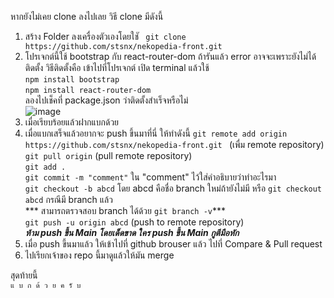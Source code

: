 หากยังไม่เคย clone ลงไปเลย วิธี clone มีดังนี้
1. สร้าง Folder ลงเครื่องตัวเองโดยใชั
  ``` git clone https://github.com/stsnx/nekopedia-front.git```
2. โปรเจกต์นี้ใช้ bootstrap กับ react-router-dom ถ้ารันแล้ว error อาจจะเพราะยังไม่ได้ติดตั้ง วิธีติดตั้งคือ 
  เข้าไปที่โปรเจกต์ เปิด terminal แล้วใช้<br />
  ```npm install bootstrap```<br />
  ```npm install react-router-dom ```<br />
 ลองไปเช็คที่ package.json ว่าติดตั้งสำเร็จหรือไม่ <br />
  ![image](https://user-images.githubusercontent.com/69145525/141767920-c90882eb-7b99-47aa-a48d-0ab16fa03413.png)
3. เมื่อเรียบร้อยแล้วฝากแบกด้วย
4. เมื่อแบกเสร็จแล้วอยากจะ push ขึ้นมาที่นี่ ให้ทำดังนี้ 
  ```git remote add origin https://github.com/stsnx/nekopedia-front.git ``` (เพื่ม remote repository)<br />
  ```git pull origin``` (pull remote repository)<br />
  ```git add .``` <br />
  ```git commit -m "comment"``` ใน "comment" ไว้ใส่คำอธิบายว่าทำอะไรมา<br />
  ```git checkout -b abcd``` โดย abcd คือชื่อ branch ใหม่ถ้ายังไม่มี หรือ  ```git checkout abcd``` กรณีมี branch แล้ว<br />
  *** สามารถตรวจสอบ branch ได้ด้วย ```git branch -v```***<br />
  ```git push -u origin abcd``` (push to remote repository)<br />
  ***ห้าม push ขี้น Main โดยเด็ดขาด ใคร push ขี้น Main กูตีมือหัก***<br />
 5. เมื่อ push ขี้นมาแล้ว ให้เข้าไปที่ github brouser แล้ว ไปที่ Compare & Pull request <br />
 6. ไปเรียกเจ้าของ repo นี้มาดูแล้วให้มัน merge <br />
 
 สุดท้ายนี้ <br />
 ```แ บ ก ด้ ว ย ค รั บ```
